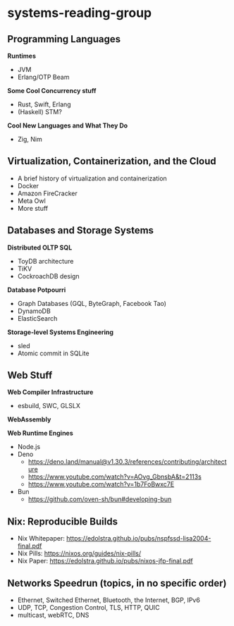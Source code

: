 # systems-reading-group

## Programming Languages
**Runtimes**
- JVM
- Erlang/OTP Beam

**Some Cool Concurrency stuff**
- Rust, Swift, Erlang
- (Haskell) STM?

**Cool New Languages and What They Do**
- Zig, Nim


## Virtualization, Containerization, and the Cloud
- A brief history of virtualization and containerization
- Docker
- Amazon FireCracker
- Meta Owl
- More stuff


## Databases and Storage Systems
**Distributed OLTP SQL**
- ToyDB architecture
- TiKV 
- CockroachDB design

**Database Potpourri** 
- Graph Databases (GQL, ByteGraph, Facebook Tao)
- DynamoDB
- ElasticSearch

**Storage-level Systems Engineering**
- sled
- Atomic commit in SQLite


## Web Stuff
**Web Compiler Infrastructure** 
- esbuild, SWC, GLSLX

**WebAssembly**

**Web Runtime Engines**
- Node.js
- Deno
    - https://deno.land/manual@v1.30.3/references/contributing/architecture
    - https://www.youtube.com/watch?v=AOvg_GbnsbA&t=2113s
    - https://www.youtube.com/watch?v=1b7FoBwxc7E
- Bun
    - https://github.com/oven-sh/bun#developing-bun


## Nix: Reproducible Builds
- Nix Whitepaper: https://edolstra.github.io/pubs/nspfssd-lisa2004-final.pdf
- Nix Pills: https://nixos.org/guides/nix-pills/
- Nix Paper: https://edolstra.github.io/pubs/nixos-jfp-final.pdf


## Networks Speedrun (topics, in no specific order)
- Ethernet, Switched Ethernet, Bluetooth, the Internet, BGP, IPv6
- UDP, TCP, Congestion Control, TLS, HTTP, QUIC
- multicast, webRTC, DNS
